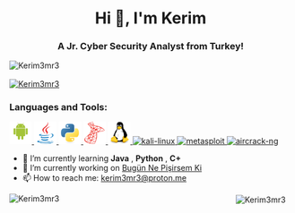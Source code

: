 <h1 align="center">Hi 👋, I'm Kerim</h1>
<h3 align="center">A Jr. Cyber Security Analyst from Turkey!</h3>

<p align="left"> <img src="https://komarev.com/ghpvc/?username=Kerim3mr3=Profile%20views&color=0e75b6&style=flat" alt="Kerim3mr3" /> </p>
<a href="https://www.linkedin.com/in/kerim-emre-ç-9a6a5a20b/?_l" target="blank"><img align="center" src="https://img.shields.io/badge/-LinkedIn-0072b1?&style=for-the-badge&logo=linkedin&logoColor=white"alt="Kerim3mr3"/></a>

<h3 align="left">Languages and Tools:</h3>
<p align="left"> 
  <a href="https://developer.android.com" target="_blank" rel="noreferrer"> 
    <img src="https://raw.githubusercontent.com/devicons/devicon/master/icons/android/android-original-wordmark.svg" alt="android" width="40" height="40"/> 
  </a> 
  <a href="https://www.java.com" target="_blank" rel="noreferrer"> 
    <img src="https://raw.githubusercontent.com/devicons/devicon/master/icons/java/java-original.svg" alt="java" width="40" height="40"/> 
  </a> 
  <a href="https://www.python.org" target="_blank" rel="noreferrer"> 
    <img src="https://raw.githubusercontent.com/devicons/devicon/master/icons/python/python-original.svg" alt="python" width="40" height="40"/> 
  </a> 
  <a href="https://www.microsoft.com/en-us/sql-server" target="_blank" rel="noreferrer"> 
    <img src="https://raw.githubusercontent.com/devicons/devicon/master/icons/microsoftsqlserver/microsoftsqlserver-plain.svg" alt="mssql" width="40" height="40"/> 
  </a>
  <a href="https://www.linux.org" target="_blank" rel="noreferrer"> 
    <img src="https://raw.githubusercontent.com/devicons/devicon/master/icons/linux/linux-original.svg" alt="linux" width="40" height="40"/> 
  </a> 
  <a href="https://www.kali.org" target="_blank" rel="noreferrer"> 
    <img src="https://www.svgrepo.com/show/330767/kalilinux.svg" alt="kali-linux" width="40" height="40"/> 
  </a> 
  <a href="https://www.metasploit.com" target="_blank" rel="noreferrer"> 
    <img src="https://img.icons8.com/?size=100&id=PW0ChfedZvTh&format=png&color=000000" alt="metasploit" width="40" height="40"/> 
  </a> 
  <a href="https://aircrack-ng.org" target="_blank" rel="noreferrer"> 
  <img src="https://upload.wikimedia.org/wikipedia/commons/c/c3/Aircrack-ng-new-logo.jpg" alt="aircrack-ng" width="100" height="40"/> 
  </a> 
</p>

- 🌱 I’m currently learning **Java** , **Python** , **C+**    
- 🔭 I’m currently working on [Bugün Ne Pişirsem Ki](https://github.com/Kerim3mr3/Bugun-Ne-Pisirsem-Ki)  
- 📫 How to reach me: kerim3mr3@proton.me  


<p><img align="left" src="https://github-readme-stats.vercel.app/api/top-langs?username=Kerim3mr3&show_icons=true&locale=en&layout=compact" alt="Kerim3mr3" height="300" width="400"/></p>
<p>&nbsp;<img align="center" src="https://github-readme-stats.vercel.app/api?username=Kerim3mr3&show_icons=true&locale=en" alt="Kerim3mr3" height="300" width="400"/></p>
